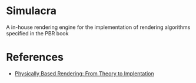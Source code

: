 # Simulacra

A in-house rendering engine for the implementation of rendering algorithms specified in the PBR book

# References

* [Physically Based Rendering: From Theory to Implentation](https://www.pbr-book.org/)
